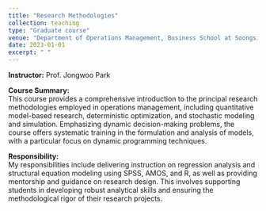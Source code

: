 ```yaml
---
title: "Research Methodologies"
collection: teaching
type: "Graduate course"
venue: "Department of Operations Management, Business School at Soongsil University"
date: 2023-01-01
excerpt: " "
---
```


**Instructor:** Prof. Jongwoo Park

**Course Summary:** <br>
This course provides a comprehensive introduction to the principal research methodologies employed in operations management, including quantitative model-based research, deterministic optimization, and stochastic modeling and simulation. Emphasizing dynamic decision-making problems, the course offers systematic training in the formulation and analysis of models, with a particular focus on dynamic programming techniques. <br>

**Responsibility:** <br>
My responsibilities include delivering instruction on regression analysis and structural equation modeling using SPSS, AMOS, and R, as well as providing mentorship and guidance on research design. This involves supporting students in developing robust analytical skills and ensuring the methodological rigor of their research projects.

